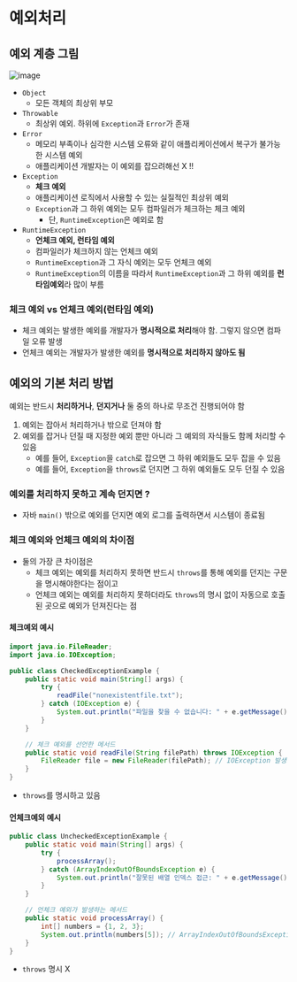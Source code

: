 # 예외처리

## 예외 계층 그림

![image](https://github.com/user-attachments/assets/35482ea9-8c02-4d09-a6b2-8e8c9f60e044)

- `Object`
    - 모든 객체의 최상위 부모
- `Throwable`
    - 최상위 예외. 하위에 `Exception`과 `Error`가 존재
- `Error`
    - 메모리 부족이나 심각한 시스템 오류와 같이 애플리케이션에서 복구가 불가능한 시스템 예외
    - 애플리케이션 개발자는 이 예외를 잡으려해선 X !!
- `Exception` 
    - **체크 예외**
    - 애플리케이션 로직에서 사용할 수 있는 실질적인 최상위 예외
    - `Exception`과 그 하위 예외는 모두 컴파일러가 체크하는 체크 예외
        - 단, `RuntimeException`은 예외로 함
- `RuntimeException` 
    - **언체크 예외, 런타임 예외**
    - 컴파일러가 체크하지 않는 언체크 예외
    - `RuntimeException`과 그 자식 예외는 모두 언체크 예외
    - `RuntimeException`의 이름을 따라서 `RuntimeException`과 그 하위 예외를 **런타임예외**라 많이 부름

### 체크 예외 vs 언체크 예외(런타임 예외)
- 체크 예외는 발생한 예외를 개발자가 **명시적으로 처리**해야 함. 그렇지 않으면 컴파일 오류 발생
- 언체크 예외는 개발자가 발생한 예외를 **명시적으로 처리하지 않아도 됨**

## 예외의 기본 처리 방법
예외는 반드시 **처리하거나**, **던지거나** 둘 중의 하나로 무조건 진행되어야 함
1. 예외는 잡아서 처리하거나 밖으로 던져야 함
2. 예외를 잡거나 던질 때 지정한 예외 뿐만 아니라 그 예외의 자식들도 함께 처리할 수 있음
    - 예를 들어, `Exception`을 `catch`로 잡으면 그 하위 예외들도 모두 잡을 수 있음
    - 예를 들어, `Exception`을 `throws`로 던지면 그 하위 예외들도 모두 던질 수 있음

### 예외를 처리하지 못하고 계속 던지면 ?
- 자바 `main()` 밖으로 예외를 던지면 예외 로그를 출력하면서 시스템이 종료됨

### 체크 예외와 언체크 예외의 차이점
- 둘의 가장 큰 차이점은
    - 체크 예외는 예외를 처리하지 못하면 반드시 `throws`를 통해 예외를 던지는 구문을 명시해야한다는 점이고
    - 언체크 예외는 예외를 처리하지 못하더라도 `throws`의 명시 없이 자동으로 호출된 곳으로 예외가 던져진다는 점

#### 체크예외 예시
```java
import java.io.FileReader;
import java.io.IOException;

public class CheckedExceptionExample {
    public static void main(String[] args) {
        try {
            readFile("nonexistentfile.txt");
        } catch (IOException e) {
            System.out.println("파일을 찾을 수 없습니다: " + e.getMessage());
        }
    }

    // 체크 예외를 선언한 메서드
    public static void readFile(String filePath) throws IOException {
        FileReader file = new FileReader(filePath); // IOException 발생 가능
    }
}
```
- `throws`를 명시하고 있음

#### 언체크예외 예시 
```java
public class UncheckedExceptionExample {
    public static void main(String[] args) {
        try {
            processArray();
        } catch (ArrayIndexOutOfBoundsException e) {
            System.out.println("잘못된 배열 인덱스 접근: " + e.getMessage());
        }
    }

    // 언체크 예외가 발생하는 메서드
    public static void processArray() {
        int[] numbers = {1, 2, 3};
        System.out.println(numbers[5]); // ArrayIndexOutOfBoundsException 발생
    }
}
```
- `throws` 명시 X
